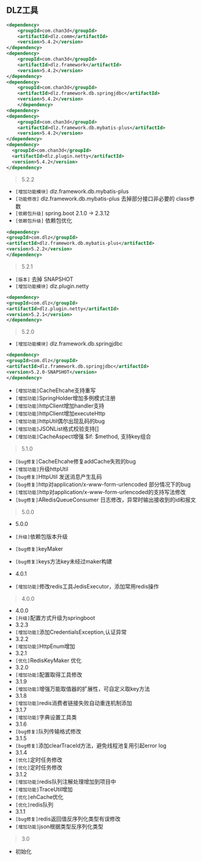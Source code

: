 ## DLZ工具
```xml
<dependency>
    <groupId>com.chan3d</groupId>
    <artifactId>dlz.comm</artifactId>
    <version>5.4.2</version>
</dependency>
<dependency>
    <groupId>com.chan3d</groupId>
    <artifactId>dlz.framework</artifactId>
    <version>5.4.2</version>
</dependency>
<dependency>
    <groupId>com.chan3d</groupId>
    <artifactId>dlz.framework.db.springjdbc</artifactId>
    <version>5.4.2</version>
    </dependency>
<dependency>
<dependency>
    <groupId>com.chan3d</groupId>
    <artifactId>dlz.framework.db.mybatis-plus</artifactId>
    <version>5.4.2</version>
</dependency>
<dependency>
  <groupId>com.chan3d</groupId>
  <artifactId>dlz.plugin.netty</artifactId>
  <version>5.4.2</version>
</dependency>
```
>  5.2.2

* `[增加功能模块]`  dlz.framework.db.mybatis-plus
* `[功能修改]`  dlz.framework.db.mybatis-plus 去掉部分接口非必要的 class参数
* `[依赖包升级]`  spring.boot 2.1.0 → 2.3.12
* `[依赖包升级]`  依赖包优化
```xml
<dependency>
<groupId>com.dlz</groupId>
<artifactId>dlz.framework.db.mybatis-plus</artifactId>
<version>5.2.2</version>
</dependency>
```

>  5.2.1

* `[版本]` 去掉 SNAPSHOT
* `[增加功能模块]`  dlz.plugin.netty
```xml
<dependency>
<groupId>com.dlz</groupId>
<artifactId>dlz.plugin.netty</artifactId>
<version>5.2.1</version>
</dependency>
```

> 5.2.0 

* `[增加功能模块]` dlz.framework.db.springjdbc
```xml
<dependency>
<groupId>com.dlz</groupId>
<artifactId>dlz.framework.db.springjdbc</artifactId>
<version>5.2.0-SNAPSHOT</version>
</dependency>
```
* `[增加功能]`CacheEhcahe支持重写
* `[增加功能]`SpringHolder增加多例模式注册
* `[增加功能]`httpClient增加handler支持
* `[增加功能]`httpClient增加executeHttp
* `[增加功能]`httpUtil偶尔出现乱码的bug
* `[增加功能]`JSONList格式校验支持[]
* `[增加功能]`CacheAspect增强 $if:  $method, 支持key组合
> 5.1.0

* `[bug修复]`CacheEhcahe修复addCache失败的bug
* `[增加功能]`升级httpUtil
* `[bug修复]`HttpUtil 发送消息产生乱码
* `[bug修复]`http对application/x-www-form-urlencoded 部分情况下的bug
* `[增加功能]`http对application/x-www-form-urlencoded的支持写法修改
* `[bug修复]`ARedisQueueConsumer 日志修改，异常时输出接收到的id和报文
> 5.0.0
 
* 5.0.0
* `[升级]`依赖包版本升级
* `[bug修复]`keyMaker
* `[bug修复]`keys方法key未经过maker构建

* 4.0.1 
* `[增加功能]`修改redis工具JedisExecutor，添加常用redis操作 
> 4.0.0

* 4.0.0
* `[升级]`配置方式升级为springboot
* 3.2.3 
* `[增加功能]`添加CredentialsException,认证异常
* 3.2.2 
* `[增加功能]`HttpEnum增加
* 3.2.1 
* `[优化]`RedisKeyMaker 优化
* 3.2.0 
* `[增加功能]`配置取得工具修改
* 3.1.9 
* `[增加功能]`增强万能取值器的扩展性，可自定义取key方法
* 3.1.8 
* `[增加功能]`redis消费者链接失败自动重连机制添加
* 3.1.7 
* `[增加功能]`字典设置工具类
* 3.1.6 
* `[bug修复]`队列传输格式修改
* 3.1.5 
* `[bug修复]`添加clearTraceId方法，避免线程池复用引起error log
* 3.1.4
* `[优化]`定时任务修改
* `[优化]`定时任务修改
* 3.1.2 
* `[增加功能]`redis队列注解处理增加到项目中
* `[增加功能]`TraceUtil增加
* `[优化]`ehCache优化
* `[优化]`redis队列
* 3.1.1 
* `[bug修复]`redis返回值反序列化类型有误修改
* `[增加功能]`json根据类型反序列化类型
> 3.0

* 初始化
